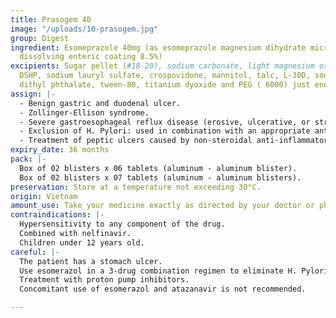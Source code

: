 ```yaml
---
title: Prasogem 40
image: "/uploads/10-prasogem.jpg"
group: Digest
ingredient: Esomeprazole 40mg (as esomeprazole magnesium dihydrate microparticle,
  dissolving enteric coating 8.5%)
excipients: Sugar pellet (#18-20), sodium carbonate, light magnesium oxide, HPMC E5,
  DSHP, sodium lauryl sulfate, crospovidone, mannitol, talc, L-30D, sodium hydroxide,
  dithyl phthalate, tween-80, titanium dyoxide and PEG ( 6000) just enough.
assign: |-
  - Benign gastric and duodenal ulcer.
  - Zollinger-Ellison syndrome.
  - Severe gastroesophageal reflux disease (erosive, ulcerative, or stricture esophagitis as determined by endoscopy).
  - Exclusion of H. Pylori: used in combination with an appropriate antibiotic regimen for patients with peptic ulcers infected with Helicobacter Pylori.
  - Treatment of peptic ulcers caused by non-steroidal anti-inflammatory drugs and ulcer prophylaxis in patients at high risk of taking this drug class.
expiry_date: 36 months
pack: |-
  Box of 02 blisters x 06 tablets (aluminum - aluminum blister).
  Box of 02 blisters x 07 tablets (aluminum - aluminum blisters).
preservation: Store at a temperature not exceeding 30°C.
origin: Vietnam
amount_use: Take your medicine exactly as directed by your doctor or pharmacist.
contraindications: |-
  Hypersensitivity to any component of the drug.
  Combined with nelfinavir.
  Children under 12 years old.
careful: |-
  The patient has a stomach ulcer.
  Use esomerazol in a 3-drug combination regimen to eliminate H. Pylori.
  Treatment with proton pump inhibitors.
  Concomitant use of esomerazol and atazanavir is not recommended.

---
```

